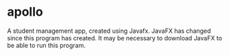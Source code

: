 # apollo
A student management app, created using Javafx.
JavaFX has changed since this program has created. It may be necessary to download JavaFX to be able to run this program. 
